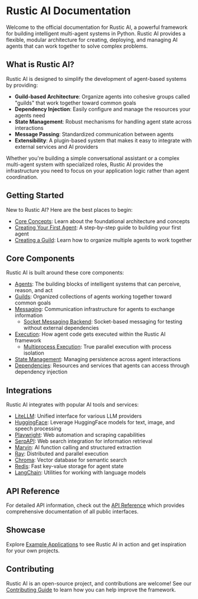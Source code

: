 # Rustic AI Documentation

Welcome to the official documentation for Rustic AI, a powerful framework for building intelligent multi-agent systems in Python. Rustic AI provides a flexible, modular architecture for creating, deploying, and managing AI agents that can work together to solve complex problems.

## What is Rustic AI?

Rustic AI is designed to simplify the development of agent-based systems by providing:

- **Guild-based Architecture**: Organize agents into cohesive groups called "guilds" that work together toward common goals
- **Dependency Injection**: Easily configure and manage the resources your agents need
- **State Management**: Robust mechanisms for handling agent state across interactions
- **Message Passing**: Standardized communication between agents
- **Extensibility**: A plugin-based system that makes it easy to integrate with external services and AI providers

Whether you're building a simple conversational assistant or a complex multi-agent system with specialized roles, Rustic AI provides the infrastructure you need to focus on your application logic rather than agent coordination.

## Getting Started

New to Rustic AI? Here are the best places to begin:

- [Core Concepts](core/index.md): Learn about the foundational architecture and concepts
- [Creating Your First Agent](howto/creating_your_first_agent.md): A step-by-step guide to building your first agent
- [Creating a Guild](howto/creating_a_guild.md): Learn how to organize multiple agents to work together

## Core Components

Rustic AI is built around these core components:

- [Agents](agents/index.md): The building blocks of intelligent systems that can perceive, reason, and act
- [Guilds](core/guilds.md): Organized collections of agents working together toward common goals
- [Messaging](core/messaging.md): Communication infrastructure for agents to exchange information
  - [Socket Messaging Backend](core/socket_messaging_backend.md): Socket-based messaging for testing without external dependencies
- [Execution](core/execution.md): How agent code gets executed within the Rustic AI framework
  - [Multiprocess Execution](core/multiprocess_execution.md): True parallel execution with process isolation
- [State Management](core/state_management.md): Managing persistence across agent interactions
- [Dependencies](dependencies/index.md): Resources and services that agents can access through dependency injection

## Integrations

Rustic AI integrates with popular AI tools and services:

- [LiteLLM](agents/litellm/index.md): Unified interface for various LLM providers
- [HuggingFace](agents/huggingface/index.md): Leverage HuggingFace models for text, image, and speech processing
- [Playwright](agents/playwright/index.md): Web automation and scraping capabilities
- [SerpAPI](agents/serpapi/index.md): Web search integration for information retrieval
- [Marvin](agents/marvin/index.md): AI function calling and structured extraction
- [Ray](ray/index.md): Distributed and parallel execution
- [Chroma](dependencies/chroma/index.md): Vector database for semantic search
- [Redis](dependencies/redis/index.md): Fast key-value storage for agent state
- [LangChain](dependencies/langchain/index.md): Utilities for working with language models

## API Reference

For detailed API information, check out the [API Reference](api/index.md) which provides comprehensive documentation of all public interfaces.

## Showcase

Explore [Example Applications](showcase/index.md) to see Rustic AI in action and get inspiration for your own projects.

## Contributing

Rustic AI is an open-source project, and contributions are welcome! See our [Contributing Guide](contributing.md) to learn how you can help improve the framework. 